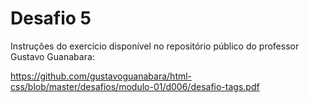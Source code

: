 <h1>Desafio 5</h1>

Instruções do exercício disponível no repositório público do professor Gustavo Guanabara:

https://github.com/gustavoguanabara/html-css/blob/master/desafios/modulo-01/d006/desafio-tags.pdf
